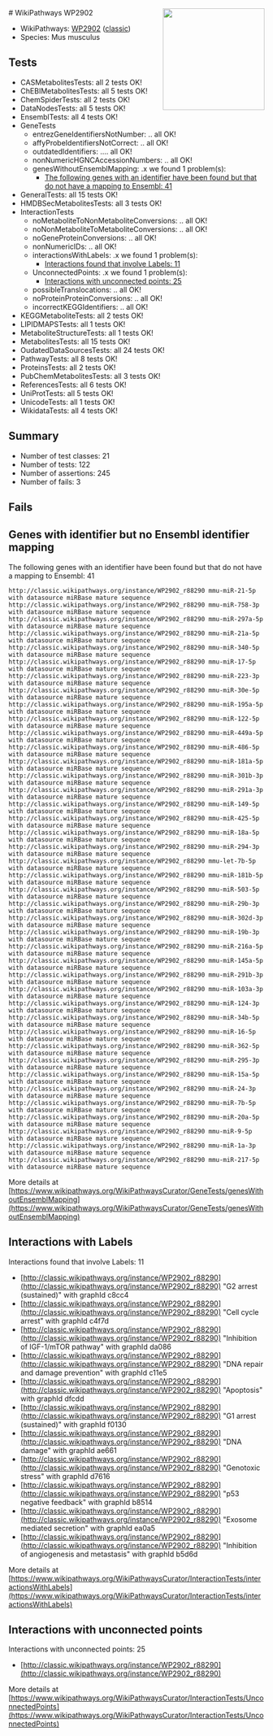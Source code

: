 <img style="float: right; width: 200px" src="https://upload.wikimedia.org/wikipedia/commons/thumb/8/83/Wplogo_with_text_500.png/640px-Wplogo_with_text_500.png" />
# WikiPathways WP2902

* WikiPathways: [WP2902](https://wikipathways.org/pathways/WP2902) ([classic](https://classic.wikipathways.org/instance/WP2902))
* Species: Mus musculus
## Tests
* CASMetabolitesTests: all 2 tests OK!
* ChEBIMetabolitesTests: all 5 tests OK!
* ChemSpiderTests: all 2 tests OK!
* DataNodesTests: all 5 tests OK!
* EnsemblTests: all 4 tests OK!
* GeneTests
    * entrezGeneIdentifiersNotNumber: .. all OK!
    * affyProbeIdentifiersNotCorrect: .. all OK!
    * outdatedIdentifiers: .... all OK!
    * nonNumericHGNCAccessionNumbers: .. all OK!
    * genesWithoutEnsemblMapping: .x we found 1 problem(s):
        * [The following genes with an identifier have been found but that do not have a mapping to Ensembl: 41](#c4e5436b)
* GeneralTests: all 15 tests OK!
* HMDBSecMetabolitesTests: all 3 tests OK!
* InteractionTests
    * noMetaboliteToNonMetaboliteConversions: .. all OK!
    * noNonMetaboliteToMetaboliteConversions: .. all OK!
    * noGeneProteinConversions: .. all OK!
    * nonNumericIDs: .. all OK!
    * interactionsWithLabels: .x we found 1 problem(s):
        * [Interactions found that involve Labels: 11](#fe97a8b9)
    * UnconnectedPoints: .x we found 1 problem(s):
        * [Interactions with unconnected points: 25](#7f1d409b)
    * possibleTranslocations: .. all OK!
    * noProteinProteinConversions: .. all OK!
    * incorrectKEGGIdentifiers: .. all OK!
* KEGGMetaboliteTests: all 2 tests OK!
* LIPIDMAPSTests: all 1 tests OK!
* MetaboliteStructureTests: all 1 tests OK!
* MetabolitesTests: all 15 tests OK!
* OudatedDataSourcesTests: all 24 tests OK!
* PathwayTests: all 8 tests OK!
* ProteinsTests: all 2 tests OK!
* PubChemMetabolitesTests: all 3 tests OK!
* ReferencesTests: all 6 tests OK!
* UniProtTests: all 5 tests OK!
* UnicodeTests: all 1 tests OK!
* WikidataTests: all 4 tests OK!


## Summary

* Number of test classes: 21
* Number of tests: 122
* Number of assertions: 245
* Number of fails: 3

## Fails

<a name="c4e5436b" />

## Genes with identifier but no Ensembl identifier mapping

The following genes with an identifier have been found but that do not have a mapping to Ensembl: 41
```
http://classic.wikipathways.org/instance/WP2902_r88290 mmu-miR-21-5p with datasource miRBase mature sequence
http://classic.wikipathways.org/instance/WP2902_r88290 mmu-miR-758-3p with datasource miRBase mature sequence
http://classic.wikipathways.org/instance/WP2902_r88290 mmu-miR-297a-5p with datasource miRBase mature sequence
http://classic.wikipathways.org/instance/WP2902_r88290 mmu-miR-21a-5p with datasource miRBase mature sequence
http://classic.wikipathways.org/instance/WP2902_r88290 mmu-miR-340-5p with datasource miRBase mature sequence
http://classic.wikipathways.org/instance/WP2902_r88290 mmu-miR-17-5p with datasource miRBase mature sequence
http://classic.wikipathways.org/instance/WP2902_r88290 mmu-miR-223-3p with datasource miRBase mature sequence
http://classic.wikipathways.org/instance/WP2902_r88290 mmu-miR-30e-5p with datasource miRBase mature sequence
http://classic.wikipathways.org/instance/WP2902_r88290 mmu-miR-195a-5p with datasource miRBase mature sequence
http://classic.wikipathways.org/instance/WP2902_r88290 mmu-miR-122-5p with datasource miRBase mature sequence
http://classic.wikipathways.org/instance/WP2902_r88290 mmu-miR-449a-5p with datasource miRBase mature sequence
http://classic.wikipathways.org/instance/WP2902_r88290 mmu-miR-486-5p with datasource miRBase mature sequence
http://classic.wikipathways.org/instance/WP2902_r88290 mmu-miR-181a-5p with datasource miRBase mature sequence
http://classic.wikipathways.org/instance/WP2902_r88290 mmu-miR-301b-3p with datasource miRBase mature sequence
http://classic.wikipathways.org/instance/WP2902_r88290 mmu-miR-291a-3p with datasource miRBase mature sequence
http://classic.wikipathways.org/instance/WP2902_r88290 mmu-miR-149-5p with datasource miRBase mature sequence
http://classic.wikipathways.org/instance/WP2902_r88290 mmu-miR-425-5p with datasource miRBase mature sequence
http://classic.wikipathways.org/instance/WP2902_r88290 mmu-miR-18a-5p with datasource miRBase mature sequence
http://classic.wikipathways.org/instance/WP2902_r88290 mmu-miR-294-3p with datasource miRBase mature sequence
http://classic.wikipathways.org/instance/WP2902_r88290 mmu-let-7b-5p with datasource miRBase mature sequence
http://classic.wikipathways.org/instance/WP2902_r88290 mmu-miR-181b-5p with datasource miRBase mature sequence
http://classic.wikipathways.org/instance/WP2902_r88290 mmu-miR-503-5p with datasource miRBase mature sequence
http://classic.wikipathways.org/instance/WP2902_r88290 mmu-miR-29b-3p with datasource miRBase mature sequence
http://classic.wikipathways.org/instance/WP2902_r88290 mmu-miR-302d-3p with datasource miRBase mature sequence
http://classic.wikipathways.org/instance/WP2902_r88290 mmu-miR-19b-3p with datasource miRBase mature sequence
http://classic.wikipathways.org/instance/WP2902_r88290 mmu-miR-216a-5p with datasource miRBase mature sequence
http://classic.wikipathways.org/instance/WP2902_r88290 mmu-miR-145a-5p with datasource miRBase mature sequence
http://classic.wikipathways.org/instance/WP2902_r88290 mmu-miR-291b-3p with datasource miRBase mature sequence
http://classic.wikipathways.org/instance/WP2902_r88290 mmu-miR-103a-3p with datasource miRBase mature sequence
http://classic.wikipathways.org/instance/WP2902_r88290 mmu-miR-124-3p with datasource miRBase mature sequence
http://classic.wikipathways.org/instance/WP2902_r88290 mmu-miR-34b-5p with datasource miRBase mature sequence
http://classic.wikipathways.org/instance/WP2902_r88290 mmu-miR-16-5p with datasource miRBase mature sequence
http://classic.wikipathways.org/instance/WP2902_r88290 mmu-miR-362-5p with datasource miRBase mature sequence
http://classic.wikipathways.org/instance/WP2902_r88290 mmu-miR-295-3p with datasource miRBase mature sequence
http://classic.wikipathways.org/instance/WP2902_r88290 mmu-miR-15a-5p with datasource miRBase mature sequence
http://classic.wikipathways.org/instance/WP2902_r88290 mmu-miR-24-3p with datasource miRBase mature sequence
http://classic.wikipathways.org/instance/WP2902_r88290 mmu-miR-7b-5p with datasource miRBase mature sequence
http://classic.wikipathways.org/instance/WP2902_r88290 mmu-miR-20a-5p with datasource miRBase mature sequence
http://classic.wikipathways.org/instance/WP2902_r88290 mmu-miR-9-5p with datasource miRBase mature sequence
http://classic.wikipathways.org/instance/WP2902_r88290 mmu-miR-1a-3p with datasource miRBase mature sequence
http://classic.wikipathways.org/instance/WP2902_r88290 mmu-miR-217-5p with datasource miRBase mature sequence
```

More details at [https://www.wikipathways.org/WikiPathwaysCurator/GeneTests/genesWithoutEnsemblMapping](https://www.wikipathways.org/WikiPathwaysCurator/GeneTests/genesWithoutEnsemblMapping)

<a name="fe97a8b9" />

## Interactions with Labels

Interactions found that involve Labels: 11

* [http://classic.wikipathways.org/instance/WP2902_r88290](http://classic.wikipathways.org/instance/WP2902_r88290) "G2 arrest (sustained)" with graphId c8cc4
* [http://classic.wikipathways.org/instance/WP2902_r88290](http://classic.wikipathways.org/instance/WP2902_r88290) "Cell cycle arrest" with graphId c4f7d
* [http://classic.wikipathways.org/instance/WP2902_r88290](http://classic.wikipathways.org/instance/WP2902_r88290) "Inhibition of IGF-1/mTOR 
pathway" with graphId da086
* [http://classic.wikipathways.org/instance/WP2902_r88290](http://classic.wikipathways.org/instance/WP2902_r88290) "DNA repair and damage
prevention" with graphId c11e5
* [http://classic.wikipathways.org/instance/WP2902_r88290](http://classic.wikipathways.org/instance/WP2902_r88290) "Apoptosis" with graphId dfcdd
* [http://classic.wikipathways.org/instance/WP2902_r88290](http://classic.wikipathways.org/instance/WP2902_r88290) "G1 arrest (sustained)" with graphId f0130
* [http://classic.wikipathways.org/instance/WP2902_r88290](http://classic.wikipathways.org/instance/WP2902_r88290) "DNA damage" with graphId ae661
* [http://classic.wikipathways.org/instance/WP2902_r88290](http://classic.wikipathways.org/instance/WP2902_r88290) "Genotoxic stress" with graphId d7616
* [http://classic.wikipathways.org/instance/WP2902_r88290](http://classic.wikipathways.org/instance/WP2902_r88290) "p53 negative feedback" with graphId b8514
* [http://classic.wikipathways.org/instance/WP2902_r88290](http://classic.wikipathways.org/instance/WP2902_r88290) "Exosome mediated secretion" with graphId ea0a5
* [http://classic.wikipathways.org/instance/WP2902_r88290](http://classic.wikipathways.org/instance/WP2902_r88290) "Inhibition of
angiogenesis
and metastasis" with graphId b5d6d


More details at [https://www.wikipathways.org/WikiPathwaysCurator/InteractionTests/interactionsWithLabels](https://www.wikipathways.org/WikiPathwaysCurator/InteractionTests/interactionsWithLabels)

<a name="7f1d409b" />

## Interactions with unconnected points

Interactions with unconnected points: 25

* [http://classic.wikipathways.org/instance/WP2902_r88290](http://classic.wikipathways.org/instance/WP2902_r88290)


More details at [https://www.wikipathways.org/WikiPathwaysCurator/InteractionTests/UnconnectedPoints](https://www.wikipathways.org/WikiPathwaysCurator/InteractionTests/UnconnectedPoints)

